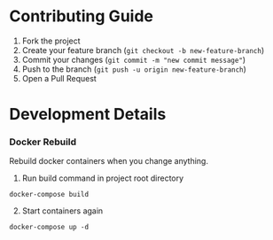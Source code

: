 # Contributing Guide

1. Fork the project
2. Create your feature branch (`git checkout -b new-feature-branch`)
3. Commit your changes (`git commit -m "new commit message"`)
4. Push to the branch (`git push -u origin new-feature-branch`)
5. Open a Pull Request

# Development Details

### Docker Rebuild
Rebuild docker containers when you change anything.

1. Run build command in project root directory

```shell
docker-compose build
```

2. Start containers again

```shell
docker-compose up -d 
```
